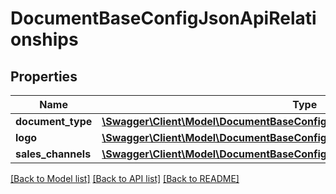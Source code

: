 # DocumentBaseConfigJsonApiRelationships

## Properties
Name | Type | Description | Notes
------------ | ------------- | ------------- | -------------
**document_type** | [**\Swagger\Client\Model\DocumentBaseConfigJsonApiRelationshipsDocumentType**](DocumentBaseConfigJsonApiRelationshipsDocumentType.md) |  | [optional] 
**logo** | [**\Swagger\Client\Model\DocumentBaseConfigJsonApiRelationshipsLogo**](DocumentBaseConfigJsonApiRelationshipsLogo.md) |  | [optional] 
**sales_channels** | [**\Swagger\Client\Model\DocumentBaseConfigJsonApiRelationshipsSalesChannels**](DocumentBaseConfigJsonApiRelationshipsSalesChannels.md) |  | [optional] 

[[Back to Model list]](../../README.md#documentation-for-models) [[Back to API list]](../../README.md#documentation-for-api-endpoints) [[Back to README]](../../README.md)

